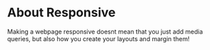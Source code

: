# About Responsive
Making a webpage responsive doesnt mean that you just add media queries,
but also how you create your layouts and margin them!
